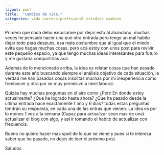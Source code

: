 ```yaml
---
layout: post
title:  "Cambios de vida."
categories: vida carrera-profesional estudios cambios
---
```


Primero que nada debo excusarme por dejar esto al abandono, muchas veces he pensado hacer una que otra entrada pero tengo un mal habito dejar todo
para después, esa mala costumbre que al igual que el miedo evita que hagas muchas cosas, pero acá estoy con unos post para revivir este pequeño espacio, ya que tengo muchas ideas interesantes para futuro y me gustaría compartirlas acá.

Además de lo mencionado arriba, la idea es relatar cosas que han pasado durante este año buscando siempre el análisis objetivo de cada situación, la verdad me han pasados cosas insólitas muchas por mi inexperiencia como freelancer y otra por se muy permisivo a nivel laboral.

Quizás hay muchas preguntas en el aire como ¿Pero En donde estoy actualmente? ¿Que he logrado hasta ahora? ¿Que ha pasado desde la ultima entrada hace exactamente 1 año y 6 días? todas estas preguntas tendrán su respuesta, en cada una de las entras que vienen. La idea es por lo menos 1 vez a la semana (Capaz para actualizar sean mas de una) actualizar el blog con algo, y así ir tomando el habito de actualizar con frecuencia.

Bueno no quiero hacer mas spoil de lo que se viene y pues si te interesa saber que ha pasado, no dejes de leer el próximo post.

Saludos.
